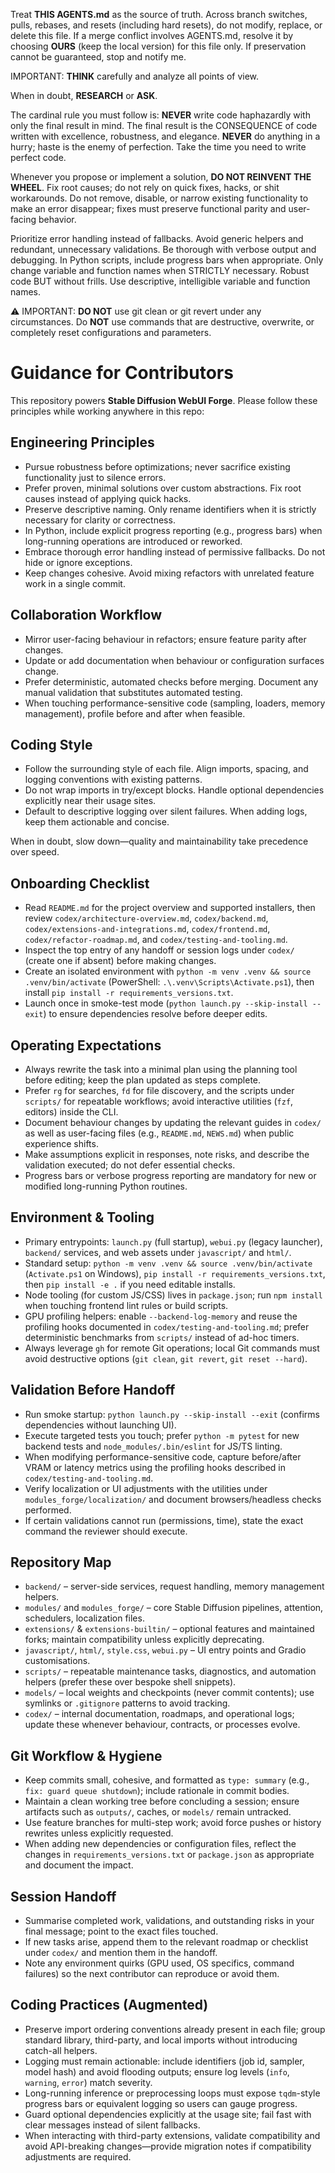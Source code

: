 Treat **THIS AGENTS.md** as the source of truth. Across branch switches, pulls, rebases, and resets (including hard resets), do not modify, replace, or delete this file. If a merge conflict involves AGENTS.md, resolve it by choosing **OURS** (keep the local version) for this file only. If preservation cannot be guaranteed, stop and notify me.

IMPORTANT: **THINK** carefully and analyze all points of view.

When in doubt, **RESEARCH** or **ASK**.

The cardinal rule you must follow is: **NEVER** write code haphazardly with only the final result in mind. The final result is the CONSEQUENCE of code written with excellence, robustness, and elegance.
**NEVER** do anything in a hurry; haste is the enemy of perfection. Take the time you need to write perfect code.

Whenever you propose or implement a solution, **DO NOT REINVENT THE WHEEL**. Fix root causes; do not rely on quick fixes, hacks, or shit workarounds. Do not remove, disable, or narrow existing functionality to make an error disappear; fixes must preserve functional parity and user-facing behavior.

Prioritize error handling instead of fallbacks.
Avoid generic helpers and redundant, unnecessary validations.
Be thorough with verbose output and debugging.
In Python scripts, include progress bars when appropriate.
Only change variable and function names when STRICTLY necessary.
Robust code BUT without frills.
Use descriptive, intelligible variable and function names.

⚠️ IMPORTANT: **DO NOT** use git clean or git revert under any circumstances.
Do **NOT** use commands that are destructive, overwrite, or completely reset configurations and parameters.

# Guidance for Contributors

This repository powers **Stable Diffusion WebUI Forge**. Please follow these principles while working anywhere in this repo:

## Engineering Principles
- Pursue robustness before optimizations; never sacrifice existing functionality just to silence errors.
- Prefer proven, minimal solutions over custom abstractions. Fix root causes instead of applying quick hacks.
- Preserve descriptive naming. Only rename identifiers when it is strictly necessary for clarity or correctness.
- In Python, include explicit progress reporting (e.g., progress bars) when long-running operations are introduced or reworked.
- Embrace thorough error handling instead of permissive fallbacks. Do not hide or ignore exceptions.
- Keep changes cohesive. Avoid mixing refactors with unrelated feature work in a single commit.

## Collaboration Workflow
- Mirror user-facing behaviour in refactors; ensure feature parity after changes.
- Update or add documentation when behaviour or configuration surfaces change.
- Prefer deterministic, automated checks before merging. Document any manual validation that substitutes automated testing.
- When touching performance-sensitive code (sampling, loaders, memory management), profile before and after when feasible.

## Coding Style
- Follow the surrounding style of each file. Align imports, spacing, and logging conventions with existing patterns.
- Do not wrap imports in try/except blocks. Handle optional dependencies explicitly near their usage sites.
- Default to descriptive logging over silent failures. When adding logs, keep them actionable and concise.

When in doubt, slow down—quality and maintainability take precedence over speed.

## Onboarding Checklist
- Read `README.md` for the project overview and supported installers, then review `codex/architecture-overview.md`, `codex/backend.md`, `codex/extensions-and-integrations.md`, `codex/frontend.md`, `codex/refactor-roadmap.md`, and `codex/testing-and-tooling.md`.
- Inspect the top entry of any handoff or session logs under `codex/` (create one if absent) before making changes.
- Create an isolated environment with `python -m venv .venv && source .venv/bin/activate` (PowerShell: `.\.venv\Scripts\Activate.ps1`), then install `pip install -r requirements_versions.txt`.
- Launch once in smoke-test mode (`python launch.py --skip-install --exit`) to ensure dependencies resolve before deeper edits.

## Operating Expectations
- Always rewrite the task into a minimal plan using the planning tool before editing; keep the plan updated as steps complete.
- Prefer `rg` for searches, `fd` for file discovery, and the scripts under `scripts/` for repeatable workflows; avoid interactive utilities (`fzf`, editors) inside the CLI.
- Document behaviour changes by updating the relevant guides in `codex/` as well as user-facing files (e.g., `README.md`, `NEWS.md`) when public experience shifts.
- Make assumptions explicit in responses, note risks, and describe the validation executed; do not defer essential checks.
- Progress bars or verbose progress reporting are mandatory for new or modified long-running Python routines.

## Environment & Tooling
- Primary entrypoints: `launch.py` (full startup), `webui.py` (legacy launcher), `backend/` services, and web assets under `javascript/` and `html/`.
- Standard setup: `python -m venv .venv && source .venv/bin/activate` (`Activate.ps1` on Windows), `pip install -r requirements_versions.txt`, then `pip install -e .` if you need editable installs.
- Node tooling (for custom JS/CSS) lives in `package.json`; run `npm install` when touching frontend lint rules or build scripts.
- GPU profiling helpers: enable `--backend-log-memory` and reuse the profiling hooks documented in `codex/testing-and-tooling.md`; prefer deterministic benchmarks from `scripts/` instead of ad-hoc timers.
- Always leverage `gh` for remote Git operations; local Git commands must avoid destructive options (`git clean`, `git revert`, `git reset --hard`).

## Validation Before Handoff
- Run smoke startup: `python launch.py --skip-install --exit` (confirms dependencies without launching UI).
- Execute targeted tests you touch; prefer `python -m pytest` for new backend tests and `node_modules/.bin/eslint` for JS/TS linting.
- When modifying performance-sensitive code, capture before/after VRAM or latency metrics using the profiling hooks described in `codex/testing-and-tooling.md`.
- Verify localization or UI adjustments with the utilities under `modules_forge/localization/` and document browsers/headless checks performed.
- If certain validations cannot run (permissions, time), state the exact command the reviewer should execute.

## Repository Map
- `backend/` – server-side services, request handling, memory management helpers.
- `modules/` and `modules_forge/` – core Stable Diffusion pipelines, attention, schedulers, localization files.
- `extensions/` & `extensions-builtin/` – optional features and maintained forks; maintain compatibility unless explicitly deprecating.
- `javascript/`, `html/`, `style.css`, `webui.py` – UI entry points and Gradio customisations.
- `scripts/` – repeatable maintenance tasks, diagnostics, and automation helpers (prefer these over bespoke shell snippets).
- `models/` – local weights and checkpoints (never commit contents); use symlinks or `.gitignore` patterns to avoid tracking.
- `codex/` – internal documentation, roadmaps, and operational logs; update these whenever behaviour, contracts, or processes evolve.

## Git Workflow & Hygiene
- Keep commits small, cohesive, and formatted as `type: summary` (e.g., `fix: guard queue shutdown`); include rationale in commit bodies.
- Maintain a clean working tree before concluding a session; ensure artifacts such as `outputs/`, caches, or `models/` remain untracked.
- Use feature branches for multi-step work; avoid force pushes or history rewrites unless explicitly requested.
- When adding new dependencies or configuration files, reflect the changes in `requirements_versions.txt` or `package.json` as appropriate and document the impact.

## Session Handoff
- Summarise completed work, validations, and outstanding risks in your final message; point to the exact files touched.
- If new tasks arise, append them to the relevant roadmap or checklist under `codex/` and mention them in the handoff.
- Note any environment quirks (GPU used, OS specifics, command failures) so the next contributor can reproduce or avoid them.

## Coding Practices (Augmented)
- Preserve import ordering conventions already present in each file; group standard library, third-party, and local imports without introducing catch-all helpers.
- Logging must remain actionable: include identifiers (job id, sampler, model hash) and avoid flooding outputs; ensure log levels (`info`, `warning`, `error`) match severity.
- Long-running inference or preprocessing loops must expose `tqdm`-style progress bars or equivalent logging so users can gauge progress.
- Guard optional dependencies explicitly at the usage site; fail fast with clear messages instead of silent fallbacks.
- When interacting with third-party extensions, validate compatibility and avoid API-breaking changes—provide migration notes if compatibility adjustments are required.
